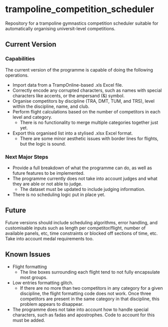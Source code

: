 # trampoline_competition_scheduler
Repository for a trampoline gymnastics competition scheduler suitable for automatically organising universit-level competitions.

## Current Version
### Capabilities
The current version of the programme is capable of doing the following operations.
- Import data from a TrampOnline-based .xls Excel file.
- Correctly encode any corrupted characters, such as names with special characters like accents, or the ampersand (&) symbol.
- Organise competitors by discipline (TRA, DMT, TUM, and TRS), level within the discipline, name, and club.
- Perform flight calculations based on the number of competitors in each level and category.
  - There is no functionality to merge multiple categories together just yet.
- Export this organised list into a stylised .xlsx Excel format.
  - There are some minor aesthetic issues with border lines for flights, but the logic is sound.

### Next Major Steps
- Provide a full breakdown of what the programme can do, as well as future features to be implemented.
- The programme currently does not take into account judges and what they are able or not able to judge.
  - The dataset must be updated to include judging information.
- There is no scheduling logic put in place yet.

## Future
Future versions should include scheduling algorithms, error handling, and customisable inputs such as length per competitor/flight, number of available panels, etc, time constraints or blocked off sections of time, etc. Take into account medal requirements too.

## Known Issues
- Flight formatting
  - The line boxes surrounding each flight tend to not fully encapsulate most groups.
- Low entries formatting glitch.
  - If there are no more than two competitors in any category for a given discipline, the flight formatting code does not work. Once three competitors are present in the same category in that discipline, this problem appears to disappear.
- The programme does not take into account how to handle special characters, such as fadas and apostrophes. Code to account for this must be added.
